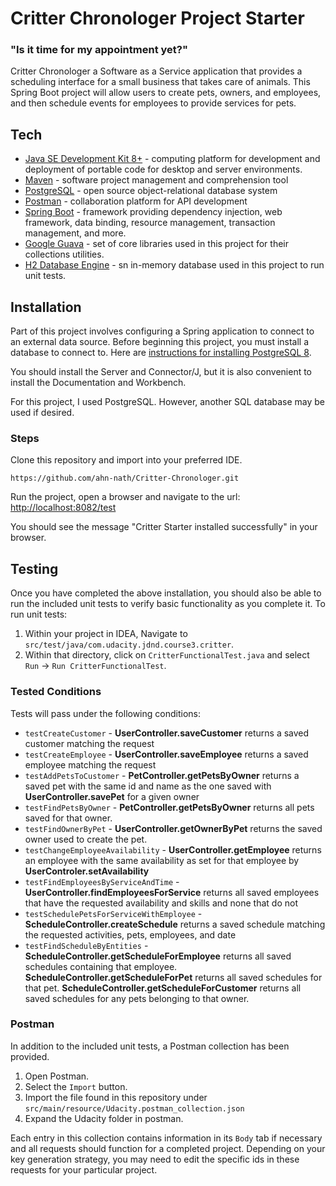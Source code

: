 # Critter Chronologer Project Starter
### "Is it time for my appointment yet?"
Critter Chronologer a Software as a Service application that provides a scheduling interface for a small business that takes care of animals. This Spring Boot project will allow users to create pets, owners, and employees, and then schedule events for employees to provide services for pets.

## Tech

* [Java SE Development Kit 8+](https://www.oracle.com/technetwork/java/javase/downloads/index.html) - computing platform for development and deployment of portable code for desktop and server environments.
* [Maven](https://maven.apache.org/download.cgi) - software project management and comprehension tool
* [PostgreSQL](https://www.postgresql.org/) - open source object-relational database system
* [Postman](https://www.getpostman.com/downloads/)  - collaboration platform for API development
* [Spring Boot](https://spring.io/projects/spring-boot) - framework providing dependency injection, web framework, data binding, resource management, transaction management, and more.
* [Google Guava](https://github.com/google/guava) - set of core libraries used in this project for their collections utilities.
* [H2 Database Engine](https://www.h2database.com/html/main.html) - sn in-memory database used in this project to run unit tests.


## Installation
Part of this project involves configuring a Spring application to connect to an external data source. Before beginning this project, you must install a database to connect to. Here are [instructions for installing PostgreSQL 8](https://www.postgresql.org/docs/9.3/tutorial-install.html). 

You should install the Server and Connector/J, but it is also convenient to install the Documentation and Workbench.

For this project, I used PostgreSQL. However, another SQL database may be used if desired.
### Steps
Clone this repository and import into your preferred IDE.

```
https://github.com/ahn-nath/Critter-Chronologer.git
```

Run the project, open a browser and navigate to the url: [http://localhost:8082/test](http://localhost:8082/test)

You should see the message "Critter Starter installed successfully" in your browser.

## Testing

Once you have completed the above installation, you should also be able to run the included unit tests to verify basic functionality as you complete it. To run unit tests:

1. Within your project in IDEA, Navigate to `src/test/java/com.udacity.jdnd.course3.critter`.
2. Within that directory, click on `CritterFunctionalTest.java` and select `Run` -> `Run CritterFunctionalTest`.

### Tested Conditions
Tests will pass under the following conditions:

* `testCreateCustomer` - **UserController.saveCustomer** returns a saved customer matching the request
* `testCreateEmployee` - **UserController.saveEmployee** returns a saved employee matching the request
* `testAddPetsToCustomer` - **PetController.getPetsByOwner** returns a saved pet with the same id and name as the one saved with **UserController.savePet** for a given owner
* `testFindPetsByOwner` - **PetController.getPetsByOwner** returns all pets saved for that owner.
* `testFindOwnerByPet` - **UserController.getOwnerByPet** returns the saved owner used to create the pet.
* `testChangeEmployeeAvailability` - **UserController.getEmployee** returns an employee with the same availability as set for that employee by **UserControler.setAvailability**
* `testFindEmployeesByServiceAndTime` - **UserController.findEmployeesForService** returns all saved employees that have the requested availability and skills and none that do not
* `testSchedulePetsForServiceWithEmployee` - **ScheduleController.createSchedule** returns a saved schedule matching the requested activities, pets, employees, and date
* `testFindScheduleByEntities` - **ScheduleController.getScheduleForEmployee** returns all saved schedules containing that employee. **ScheduleController.getScheduleForPet** returns all saved schedules for that pet. **ScheduleController.getScheduleForCustomer** returns all saved schedules for any pets belonging to that owner.

### Postman
In addition to the included unit tests, a Postman collection has been provided. 

1. Open Postman.
2. Select the `Import` button.
3. Import the file found in this repository under `src/main/resource/Udacity.postman_collection.json`
4. Expand the Udacity folder in postman.

Each entry in this collection contains information in its `Body` tab if necessary and all requests should function for a completed project. Depending on your key generation strategy, you may need to edit the specific ids in these requests for your particular project.


 
